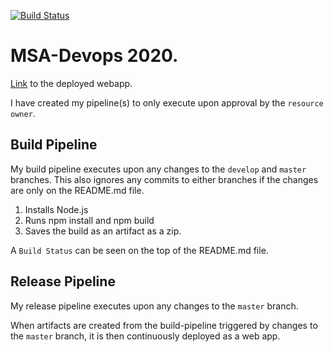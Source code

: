 [![Build Status](https://dev.azure.com/kennggg/MSA-Devops/_apis/build/status/road2paradise.MSA-Devops?branchName=master)](https://dev.azure.com/kennggg/MSA-Devops/_build/latest?definitionId=1&branchName=master)

# MSA-Devops 2020.

[Link](https://kenny-devops-2020-07.azurewebsites.net/ ) to the deployed webapp. 

I have created my pipeline(s) to only execute upon approval by the `resource owner`.


## Build Pipeline

My build pipeline executes upon any changes to the `develop` and `master` branches. This also ignores any commits to either branches if the changes are only on the README.md file.

1. Installs Node.js 
2. Runs npm install and npm build 
3. Saves the build as an artifact as a zip.

A `Build Status` can be seen on the top of the README.md file.


## Release Pipeline

My release pipeline executes upon any changes to the `master` branch.

When artifacts are created from the build-pipeline triggered by changes to the `master` branch, it is then continuously deployed as a web app.


